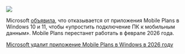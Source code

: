<!--2025-08-31 10:41:31-->
<div class="yb">
  <div class="rss habr"><img src="https://habrastorage.org/getpro/habr/upload_files/e6d/0d1/6db/e6d0d16db900360dd2c574156be93741.jpg" /><p>Microsoft <a href="https://techcommunity.microsoft.com/blog/windowsosplatform/mobile-plans-moves-to-the-web/4448815" rel="noopener noreferrer nofollow">объявила</a>, что отказывается от приложения Mobile Plans в Windows 10 и 11, чтобы «упростить подключение ПК к мобильным данным». Mobile Plans перестанет работать в феврале 2026 года. </p> <a... <p class="titl"><a href="https://habr.com/ru/news/942200/?utm_source=habrahabr&utm_medium=rss&utm_campaign=942200">Microsoft удалит приложение Mobile Plans в Windows в 2026 году</a></p></div>
</div>

